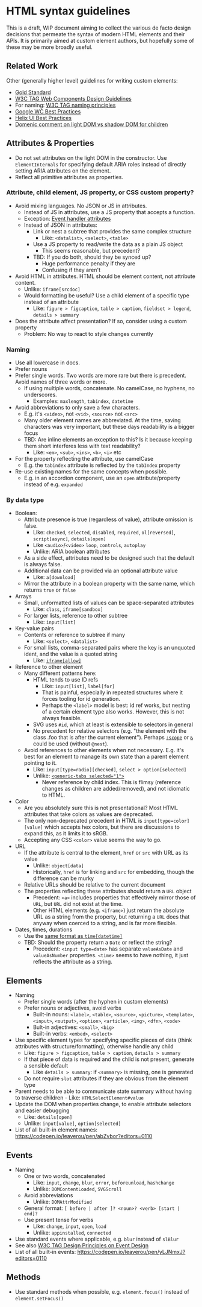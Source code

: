 # HTML syntax guidelines

This is a draft, WIP document aiming to collect the various de facto design decisions that permeate the syntax of modern HTML elements and their APIs.
It is primarily aimed at custom element authors, but hopefully some of these may be more broadly useful.

## Related Work

Other (generally higher level) guidelines for writing custom elements:

- [Gold Standard](https://github.com/webcomponents/gold-standard/wiki)
- [W3C TAG Web Components Design Guidelines](https://w3ctag.github.io/webcomponents-design-guidelines/#native-html-elements)
- For naming: [W3C TAG naming principles](https://w3ctag.github.io/design-principles/#naming-is-hard)
- [Google WC Best Practices](https://developers.google.com/web/fundamentals/web-components/best-practices)
- [Helix UI Best Practices](https://github.com/HelixDesignSystem/helix-ui/wiki/Custom-Elements)
- [Domenic comment on light DOM vs shadow DOM for children](https://github.com/w3c/csswg-drafts/issues/3431#issuecomment-453130662)

## Attributes & Properties

- Do not set attributes on the light DOM in the constructor. Use `ElementInternals` for specifying default ARIA roles instead of directly setting ARIA attributes on the element.
- Reflect all primitive attributes as properties.

### Attribute, child element, JS property, or CSS custom property?

- Avoid mixing languages. No JSON or JS in attributes.
	- Instead of JS in attributes, use a JS property that accepts a function.
	- Exception: [Event handler attributes](https://w3ctag.github.io/design-principles/#always-add-event-handlers)
	- Instead of JSON in attributes:
		- Link or nest a subtree that provides the same complex structure 
			- Like: `<datalist>`, `<select>`, `<table>`
		- Use a JS property to read/write the data as a plain JS object
			- This seems reasonable, but precedent?
		- TBD: If you do both, should they be synced up?
			- Huge performance penalty if they are
			- Confusing if they aren't
- Avoid HTML in attributes. HTML should be element content, not attribute content.
	- Unlike: `iframe[srcdoc]`
	- Would formatting be useful? Use a child element of a specific type instead of an attribute
		- Like: `figure > figcaption`, `table > caption`, `fieldset > legend`, `details > summary`
- Does the attribute affect presentation? If so, consider using a custom property
	- Problem: No way to react to style changes currently

### Naming

- Use all lowercase in docs. 
- Prefer nouns
- Prefer single words. Two words are more rare but there is precedent. Avoid names of three words or more.
	- If using multiple words, concatenate. No camelCase, no hyphens, no underscores.
		- Examples: `maxlength`, `tabindex`, `datetime`
- Avoid abbreviations to only save a few characters. 
	- E.g. it's `<video>`, not `<vid>`, `<source>` not `<src>`
	- Many older element names are abbreviated. At the time, saving characters was very important, but these days readability is a bigger focus
	- TBD: Are inline elements an exception to this? Is it because keeping them short interferes less with text readability?
		- Like: `<em>`, `<sub>`, `<ins>`, `<b>`, `<i>` etc
- For the property reflecting the attribute, use camelCase
	- E.g. the `tabindex` attribute is reflected by the `tabIndex` property
- Re-use existing names for the same concepts when possible.
	- E.g. in an accordion component, use an `open` attribute/property instead of e.g. `expanded`

### By data type

- Boolean:
	- Attribute presence is true (regardless of value), attribute omission is false.
		- Like: `checked`, `selected`, `disabled`, `required`, `ol[reversed]`, `script[async]`, `details[open]`
		- Like `<audio>`/`<video>` `loop`, `controls`, `autoplay`
		- Unlike: ARIA boolean attributes
	- As a side effect, attributes need to be designed such that the default is always false.
	- Additional data can be provided via an optional attribute value
		- Like: `a[download]`
	- Mirror the attribute in a boolean property with the same name, which returns `true` or `false`
- Arrays
	- Small, unformatted lists of values can be space-separated attributes
		- Like: `class`, `iframe[sandbox]`
	- For larger lists, reference to other subtree
		- Like: `input[list]`
- Key-value pairs
	- Contents or reference to subtree if many
		- Like: `<select>`, `<datalist>`
	- For small lists, comma-separated pairs where the key is an unquoted ident, and the value is a quoted string
		- Like: [`iframe[allow]`](https://wiki.developer.mozilla.org/en-US/docs/Web/HTTP/Feature_Policy/Using_Feature_Policy#The_iframe_allow_attribute)
- Reference to other element
	- Many different patterns here:
		- HTML tends to use ID refs 
			- Like: `input[list]`, `label[for]`
			- That is painful, especially in repeated structures where it forces tooling for id generation.
			- Perhaps the `<label>` model is best: id ref works, but nesting of a certain element type also works. However, this is not always feasible.
		- SVG uses `#id`, which at least is extensible to selectors in general
		- No precedent for relative selectors (e.g. "the element with the class .foo that is after the current element"). Perhaps [`:scope`](https://drafts.csswg.org/selectors-4/#the-scope-pseudo) or [`&`](https://drafts.csswg.org/css-nesting-1/#direct) could be used (without `@nest`).
	- Avoid references to other elements when not necessary. E.g. it's best for an element to manage its own state than a parent element pointing to it. 
		- Like: `input[type=radio][checked]`, `select > option[selected]`
		- Unlike: [`<generic-tabs selected="1">`](https://genericcomponents.netlify.app/generic-tabs/demo/index.html)
			- Never reference by child index. This is flimsy (reference changes as children are added/removed), and not idiomatic to HTML.
- Color
	- Are you absolutely sure this is not presentational? Most HTML attributes that take colors as values are deprecated.
	- The only non-deprecated precedent in HTML is `input[type=color][value]` which accepts hex colors, but there are discussions to expand this, as it limits it to sRGB.
	- Accepting any CSS `<color>` value seems the way to go.
- URL
	- If the attribute is central to the element, `href` or `src` with URL as its value
		- Unlike: `object[data]`
		- Historically, `href` is for linking and `src` for embedding, though the difference can be murky
	- Relative URLs should be relative to the current document
	- The properties reflecting these attributes should return a `URL` object
		- Precedent: `<a>` includes properties that effectively mirror those of `URL`, but `URL` did not exist at the time.
		- Other HTML elements (e.g. `<iframe>`) just return the absolute URL as a string from the property, but returning a `URL` does that anyway when coerced to a string, and is far more flexible.
- Dates, times, durations
	- Use the [same format as `time[datetime]`](https://html.spec.whatwg.org/multipage/text-level-semantics.html#the-time-element)
	- TBD: Should the property return a `Date` or reflect the string? 
		- Precedent: `<input type=date>` has separate `valueAsDate` and `valueAsNumber` properties. `<time>` seems to have nothing, it just reflects the attribute as a string.

## Elements
 
- Naming
	- Prefer single words (after the hyphen in custom elements)
	- Prefer nouns or adjectives, avoid verbs
		- Built-in nouns: `<label>`, `<table>`, `<source>`, `<picture>`, `<template>`, `<input>`, `<output>`, `<option>`, `<article>`, `<img>`, `<dfn>`, `<code>`
		- Bult-in adjectives: `<small>`, `<big>`
		- Built-in verbs: `<embed>`, `<select>`
- Use specific element types for specifying specific pieces of data (think attributes with structure/formatting), otherwise handle any child 
	- Like: `figure > figcaption`, `table > caption`, `details > summary`
	- If that piece of data is required and the child is not present, generate a sensible default
		- Like `details > summary`: if `<summary>` is missing, one is generated
	- Do not require `slot` attributes if they are obvious from the element type
- Parent needs to be able to communicate state summary without having to traverse children
		- Like: `HTMLSelectElement#value`
- Update the DOM when properties change, to enable attribute selectors and easier debugging
	- Like: `details[open]`
	- Unlike: `input[value]`, `option[selected]`
- List of all built-in element names: https://codepen.io/leaverou/pen/abZvbor?editors=0110

## Events

- Naming
	- One or two words, concatenated 
		- Like: `input`, `change`, `blur`, `error`, `beforeunload`, `hashchange`
		- Unlike: `DOMContentLoaded`, `SVGScroll`
	- Avoid abbreviations
		- Unlike: `DOMAttrModified`
	- General format: `[ before | after ]? <noun>? <verb> [start | end]?`
	- Use present tense for verbs
		- Like: `change`, `input`, `open`, `load`
		- Unlike: `appinstalled`, `connected`
- Use standard events where applicable, e.g. `blur` instead of `slBlur`
- See also [W3C TAG Design Principles on Event Design](https://w3ctag.github.io/design-principles/#event-design)
- List of all built-in events: https://codepen.io/leaverou/pen/yLJNmxJ?editors=0110

## Methods

- Use standard methods when possible, e.g. `element.focus()` instead of `element.setFocus()`
